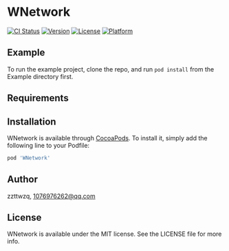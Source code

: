 # WNetwork

[![CI Status](https://img.shields.io/travis/zzttwzq/WNetwork.svg?style=flat)](https://travis-ci.org/zzttwzq/WNetwork)
[![Version](https://img.shields.io/cocoapods/v/WNetwork.svg?style=flat)](https://cocoapods.org/pods/WNetwork)
[![License](https://img.shields.io/cocoapods/l/WNetwork.svg?style=flat)](https://cocoapods.org/pods/WNetwork)
[![Platform](https://img.shields.io/cocoapods/p/WNetwork.svg?style=flat)](https://cocoapods.org/pods/WNetwork)

## Example

To run the example project, clone the repo, and run `pod install` from the Example directory first.

## Requirements

## Installation

WNetwork is available through [CocoaPods](https://cocoapods.org). To install
it, simply add the following line to your Podfile:

```ruby
pod 'WNetwork'
```

## Author

zzttwzq, 1076976262@qq.com

## License

WNetwork is available under the MIT license. See the LICENSE file for more info.
